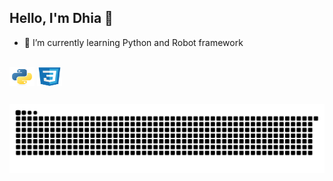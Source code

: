 ## Hello, I'm Dhia 👋

- 🌱 I’m currently learning Python and Robot framework


<div style="display: inline_block"><br>
  <img align="center" alt="Andressa-HTML" height="30" width="40" src="https://raw.githubusercontent.com/devicons/devicon/master/icons/python/python-original.svg">
  <img align="center" alt="Andressa-CSS" height="30" width="40" src="https://raw.githubusercontent.com/devicons/devicon/master/icons/css3/css3-original.svg">

</div>

##

<div>
  
</div>

![Snake animation](https://github.com/andressampontes/andressampontes/blob/main/github-user-contribution.svg)
